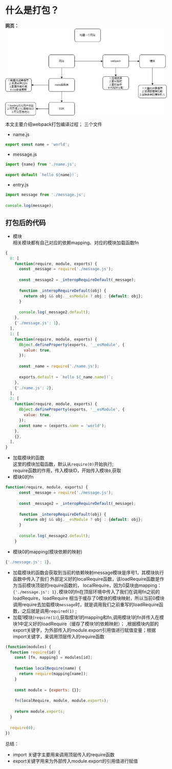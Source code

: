# 什么是打包？
**网页：**
![](../static/img/网页.drawio.png)

本文主要介绍webpack打包编译过程；
三个文件
+ name.js
```javascript
export const name = 'world';

```
+ message.js
```javascript
import {name} from './name.js';

export default `hello ${name}!`;

```
+ entry.js
```javascript
import message from './message.js';

console.log(message);

```

## 打包后的代码
+ 模块  
相关模块都有自己对应的依赖mapping、对应的模块加载函数fn
```javascript
{
  0: [
    function(require, module, exports) {
      const _message = require('./message.js');

      const _message2 = _interopRequireDefault(_message);

      function _interopRequireDefault(obj) {
        return obj && obj.__esModule ? obj : {default: obj};
      }

      console.log(_message2.default);
    },
    {'./message.js': 1},
  ],
  1: [
    function(require, module, exports) {
      Object.defineProperty(exports, '__esModule', {
        value: true,
      });

      const _name = require('./name.js');

      exports.default = `hello ${_name.name}!`;
    },
    {'./name.js': 2},
  ],
  2: [
    function(require, module, exports) {
      Object.defineProperty(exports, '__esModule', {
        value: true,
      });
      const name = (exports.name = 'world');
    },
    {},
  ],
}
```
+ 加载模块的函数  
这里的模块加载函数，默认从`require(0)`开始执行;  
require函数的作用，传入模块ID，开始传入模块`0`,获取  
+ 模块0的fn
```javascript
function(require, module, exports) {
      const _message = require('./message.js');

      const _message2 = _interopRequireDefault(_message);

      function _interopRequireDefault(obj) {
        return obj && obj.__esModule ? obj : {default: obj};
      }

      console.log(_message2.default);
    }
```
+ 模块0的mapping(模块依赖的映射)
```javascript
{'./message.js': 1},
```
+ 加载模块的函数会获取到当前的依赖映射message模块是序号1，其模块执行函数中传入了我们
外部定义好的localRequire函数，该loadRequire函数是作为当前模块顶层的require函数的，
localRequire，因为0莫块由mapping：`{'./message.js': 1},`模块0的fn在顶层环境中传入了我们在调用fn之前的loadRequire，loadRequire
相当于缓存了0模块的模块映射，所以当前0模块调用require去加载模块`message`时，就是调用我们之前重写的loadRequire函数，之后就是调用`required(1)`
;
+ 加载1模块(`require(1)`),获取模块1的mapping和fn,调用模块1的fn并传入在模块1中定义好的loadRequire（缓存了模块1的依赖映射）；
,根据模块内部的export关键字，为外部传入的module.export引用值进行赋值变量；根据import关键字，来调用顶层传入的require函数

```javascript
(function(modules) {
  function require(id) {
    const [fn, mapping] = modules[id];

    function localRequire(name) {
      return require(mapping[name]);
    }

    const module = {exports: {}};

    fn(localRequire, module, module.exports);

    return module.exports;
  }

  require(0);
})
```

总结：
+ import 关键字主要用来调用顶层传入的require函数
+ export关键字用来为外部传入module.export的引用值进行赋值